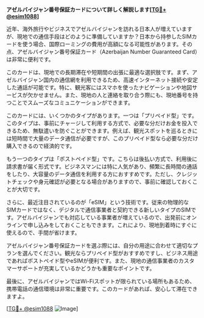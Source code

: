 **アゼルバイジャン番号保証カードについて詳しく解説します[[TG💪+ @esim1088](https://t.me/s/esim1088)]**

近年、海外旅行やビジネスでアゼルバイジャンを訪れる日本人が増えていますが、現地での通信手段はどのように準備していますか？日本から持参したSIMカードを使う場合、国際ローミングの費用が高額になる可能性があります。その点、アゼルバイジャン番号保証カード（Azerbaijan Number Guaranteed Card）は非常に便利です。

このカードは、現地での長期滞在や短期間の出張に最適な選択肢です。まず、アゼルバイジャン国内の通信網を利用できるため、高速インターネット接続や安定した通話が可能です。特に、観光客にはスマホを使ったナビゲーションや地図サービスが欠かせません。また、現地の人と連絡を取り合う際にも、現地番号を持つことでスムーズなコミュニケーションができます。

このカードには、いくつかのタイプがあります。一つは「プリペイド型」です。このタイプは、事前にチャージして利用する方式で、必要な分だけお金を投入できるため、無駄遣いを防ぐことができます。例えば、観光スポットを巡るときには短時間で大量のデータ通信が必要ですが、このプリペイド型なら必要な分だけ購入できるので経済的です。

もう一つのタイプは「ポストペイド型」です。こちらは後払い方式で、利用後に請求書が届く形式です。ビジネスマンには特に人気があり、頻繁に長時間の通話をしたり、大容量のデータ通信を利用する方におすすめです。ただし、クレジットチェックや身元確認が必要となる場合がありますので、事前に確認しておくことが大切です。

さらに、最近注目されているのが「eSIM」という技術です。従来の物理的なSIMカードではなく、デジタルで通信事業者と契約できる新しいタイプのSIMです。アゼルバイジャンでも対応している事業者が増えているので、出発前にオンラインで申し込みをしておくこともできます。これにより、現地到着時にすぐに使えるので、手間が省けます。

アゼルバイジャン番号保証カードを選ぶ際には、自分の用途に合わせて適切なプランを選んでください。観光ならプリペイド型がおすすめですし、ビジネス用途であればポストペイド型やeSIMが便利です。また、現地の通信事業者のカスタマーサポートが充実しているかどうかも重要なポイントです。

最後に、アゼルバイジャンではWi-Fiスポットが限られている場所もあるため、携帯電話の通信環境は非常に重要です。このカードがあれば、安心して滞在できますよ。

[[TG💪+ @esim1088](https://t.me/s/esim1088) ![Image](https://i.postimg.cc/Y0z9fWf4/image.png)]